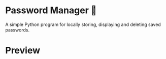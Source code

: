 # Password Manager 🔐
A simple Python program for locally storing, displaying and deleting saved passwords. 

# Preview
<img scr="cover.png">
